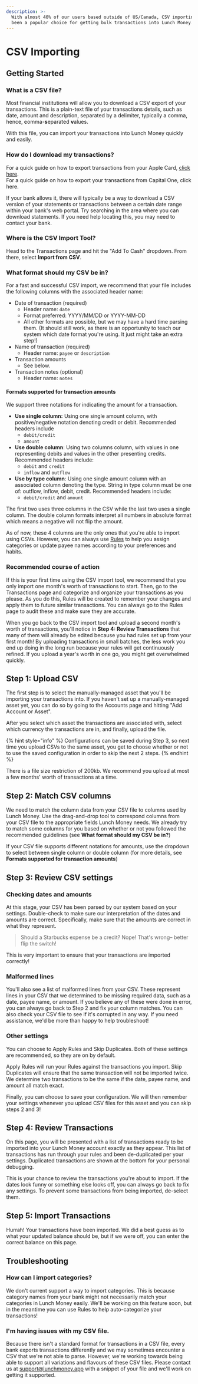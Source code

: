 ```yaml
---
description: >-
  With almost 40% of our users based outside of US/Canada, CSV importing has
  been a popular choice for getting bulk transactions into Lunch Money.
---
```


# CSV Importing

## Getting Started

### What is a CSV file?

Most financial institutions will allow you to download a CSV export of your transactions. This is a plain-text file of your transactions details, such as date, amount and description, separated by a delimiter, typically a comma, hence, **c**omma-**s**eparated **v**alues. 

With this file, you can import your transactions into Lunch Money quickly and easily.

### How do I download my transactions?

For a quick guide on how to export transactions from your Apple Card, [click here](https://techcrunch.com/2020/01/21/apple-card-users-can-now-download-monthly-transactions-in-a-spreadsheet/).  
For a quick guide on how to export your transactions from Capital One, click here.

If your bank allows it, there will typically be a way to download a CSV version of your statements or transactions between a certain date range within your bank's web portal. Try searching in the area where you can download statements. If you need help locating this, you may need to contact your bank.

### Where is the CSV Import Tool?

Head to the Transactions page and hit the "Add To Cash" dropdown. From there, select **Import from CSV**.

### What format should my CSV be in?

For a fast and successful CSV import, we recommend that your file includes the following columns with the associated header name:

* Date of transaction \(required\)
  * Header name: `date`
  * Format preferred: YYYY/MM/DD or YYYY-MM-DD
  * All other formats are possible, but we may have a hard time parsing them. \(It should still work, as there is an opportunity to teach our system which date format you're using. It just might take an extra step!\)
* Name of transaction \(required\)
  * Header name: `payee` or `description`
* Transaction amounts
  * See below.
* Transaction notes \(optional\)
  * Header name: `notes`

#### Formats supported for transaction amounts

We support three notations for indicating the amount for a transaction.

* **Use single column:** Using one single amount column, with positive/negative notation denoting credit or debit. Recommended headers include
  * `debit/credit`
  * `amount`
* **Use double column**: Using two columns column, with values in one representing debits and values in the other presenting credits. Recommended headers include:
  * `debit` and `credit`
  * `inflow` and `outflow`
* **Use by type column**: Using one single amount column with an associated column denoting the type. String in type column must be one of: outflow, inflow, debit, credit. Recommended headers include:
  * `debit/credit` and `amount`

The first two uses three columns in the CSV while the last two uses a single column. The double column formats interpret all numbers in absolute format which means a negative will not flip the amount.

As of now, these 4 columns are the only ones that you're able to import using CSVs. However, you can always use [Rules]() to help you assign categories or update payee names according to your preferences and habits.

### Recommended course of action

If this is your first time using the CSV import tool, we recommend that you only import one month's worth of transactions to start. Then, go to the Transactions page and categorize and organize your transactions as you please. As you do this, Rules will be created to remember your changes and apply them to future similar transactions. You can always go to the Rules page to audit these and make sure they are accurate.

When you go back to the CSV import tool and upload a second month's worth of transactions, you'll notice in **Step 4: Review Transactions** that many of them will already be edited because you had rules set up from your first month! By uploading transactions in small batches, the less work you end up doing in the long run because your rules will get continuously refined. If you upload a year's worth in one go, you might get overwhelmed quickly.

## Step 1: Upload CSV

The first step is to select the manually-managed asset that you'll be importing your transactions into. If you haven't set up a manually-managed asset yet, you can do so by going to the Accounts page and hitting "Add Account or Asset".

After you select which asset the transactions are associated with, select which currency the transactions are in, and finally, upload the file.

{% hint style="info" %}
Configurations can be saved during Step 3, so next time you upload CSVs to the same asset, you get to choose whether or not to use the saved configuration in order to skip the next 2 steps.
{% endhint %}

There is a file size restriction of 200kb. We recommend you upload at most a few months' worth of transactions at a time.

## Step 2: Match CSV columns

We need to match the column data from your CSV file to columns used by Lunch Money. Use the drag-and-drop tool to correspond columns from your CSV file to the appropriate fields Lunch Money needs. We already try to match some columns for you based on whether or not you followed the recommended guidelines \(see **What format should my CSV be in?**\)

If your CSV file supports different notations for amounts, use the dropdown to select between single column or double column \(for more details, see **Formats supported for transaction amounts**\)

## Step 3: Review CSV settings

### Checking dates and amounts

At this stage, your CSV has been parsed by our system based on your settings. Double-check to make sure our interpretation of the dates and amounts are correct. Specifically, make sure that the amounts are correct in what they represent.

> Should a Starbucks expense be a credit? Nope! That's wrong– better flip the switch!

 This is very important to ensure that your transactions are imported correctly!

### Malformed lines

You'll also see a list of malformed lines from your CSV. These represent lines in your CSV that we determined to be missing required data, such as a date, payee name, or amount. If you believe any of these were done in error, you can always go back to Step 2 and fix your column matches. You can also check your CSV file to see if it's corrupted in any way. If you need assistance, we'd be more than happy to help troubleshoot!

### Other settings

You can choose to Apply Rules and Skip Duplicates. Both of these settings are recommended, so they are on by default.

Apply Rules will run your Rules against the transactions you import. Skip Duplicates will ensure that the same transaction will not be imported twice. We determine two transactions to be the same if the date, payee name, and amount all match exact.

Finally, you can choose to save your configuration. We will then remember your settings whenever you upload CSV files for this asset and you can skip steps 2 and 3!

## Step 4: Review Transactions

On this page, you will be presented with a list of transactions ready to be imported into your Lunch Money account exactly as they appear. This list of transactions has run through your rules and been de-duplicated per your settings. Duplicated transactions are shown at the bottom for your personal debugging.

This is your chance to review the transactions you're about to import. If the dates look funny or something else looks off, you can always go back to fix any settings. To prevent some transactions from being imported, de-select them.

## Step 5: Import Transactions

Hurrah! Your transactions have been imported. We did a best guess as to what your updated balance should be, but if we were off, you can enter the correct balance on this page.

## Troubleshooting

### How can I import categories?

We don't current support a way to import categories. This is because category names from your bank might not necessarily match your categories in Lunch Money easily. We'll be working on this feature soon, but in the meantime you can use Rules to help auto-categorize your transactions!

### I'm having issues with my CSV file.

Because there isn't a standard format for transactions in a CSV file, every bank exports transactions differently and we may sometimes encounter a CSV that we're not able to parse. However, we're working towards being able to support all variations and flavours of these CSV files. Please contact us at [support@lunchmoney.app](mailto:support@lunchmoney.app) with a snippet of your file and we'll work on getting it supported.

